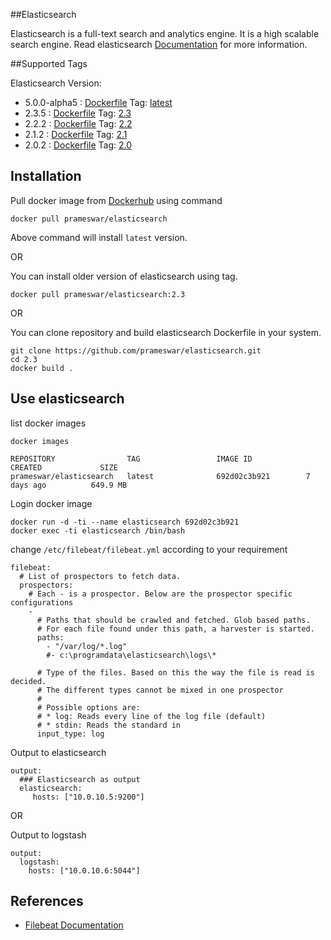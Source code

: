 ##Elasticsearch

Elasticsearch is a full-text search and analytics engine. It is a high scalable search engine. Read elasticsearch [Documentation](https://www.elastic.co/guide/en/elasticsearch/reference/current/getting-started.html) for more information.  


##Supported Tags

Elasticsearch Version: 
- 5.0.0-alpha5 : [Dockerfile](https://github.com/prameswar/elasticsearch/blob/master/5.0/Dockerfile) Tag: [latest](https://github.com/prameswar/elasticsearch/tree/master/5.0)
- 2.3.5  : [Dockerfile](https://github.com/prameswar/elasticsearch/blob/master/2.3/Dockerfile) Tag: [2.3](https://github.com/prameswar/elasticsearch/tree/master/2.3)
- 2.2.2  : [Dockerfile](https://github.com/prameswar/elasticsearch/blob/master/2.2/Dockerfile) Tag: [2.2](https://github.com/prameswar/elasticsearch/tree/master/2.2)
- 2.1.2 : [Dockerfile](https://github.com/prameswar/elasticsearch/blob/master/2.1/Dockerfile)  Tag: [2.1](https://github.com/prameswar/elasticsearch/tree/master/2.1)
- 2.0.2 : [Dockerfile](https://github.com/prameswar/elasticsearch/blob/master/2.0/Dockerfile) Tag: [2.0](https://github.com/prameswar/elasticsearch/tree/master/2.0)

## Installation
Pull docker image from [Dockerhub](https://hub.docker.com/r/prameswar/elasticsearch/) using command 

```
docker pull prameswar/elasticsearch
```
Above command will install `latest` version.

OR

You can install older version of elasticsearch using tag.

```
docker pull prameswar/elasticsearch:2.3
```
OR

You can clone repository and build elasticsearch Dockerfile in your system.
```
git clone https://github.com/prameswar/elasticsearch.git
cd 2.3
docker build .
```
## Use elasticsearch
list docker images 
```
docker images

REPOSITORY                TAG                 IMAGE ID            CREATED             SIZE
prameswar/elasticsearch   latest              692d02c3b921        7 days ago          649.9 MB
```
Login docker image
```
docker run -d -ti --name elasticsearch 692d02c3b921
docker exec -ti elasticsearch /bin/bash
```
change `/etc/filebeat/filebeat.yml` according to your requirement 
```
filebeat:
  # List of prospectors to fetch data.
  prospectors:
    # Each - is a prospector. Below are the prospector specific configurations
    -
      # Paths that should be crawled and fetched. Glob based paths.
      # For each file found under this path, a harvester is started.
      paths:
        - "/var/log/*.log"
        #- c:\programdata\elasticsearch\logs\*

      # Type of the files. Based on this the way the file is read is decided.
      # The different types cannot be mixed in one prospector
      #
      # Possible options are:
      # * log: Reads every line of the log file (default)
      # * stdin: Reads the standard in
      input_type: log
```
Output to elasticsearch
```
output:
  ### Elasticsearch as output
  elasticsearch:
     hosts: ["10.0.10.5:9200"]
```
OR

Output to logstash
```
output:
  logstash:
    hosts: ["10.0.10.6:5044"]
```
## References
- [Filebeat Documentation](https://www.elastic.co/guide/en/beats/filebeat/current/filebeat-overview.html)
